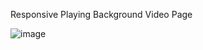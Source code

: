 Responsive Playing Background Video Page

![image](https://github.com/MohamedSameer10/Playing-Background-Video/assets/154678407/f0f3f90b-8bb6-440e-96e3-df5e54ac014a)
